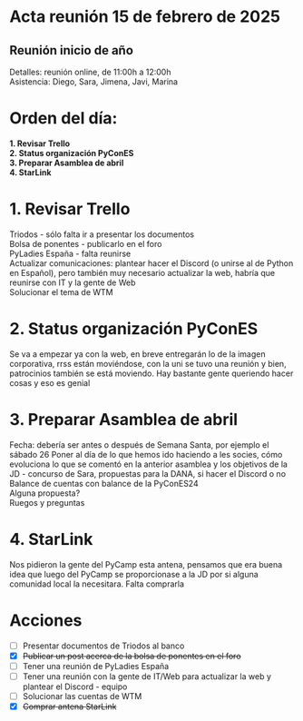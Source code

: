 # **Acta reunión 15 de febrero de 2025**

## **Reunión inicio de año**

Detalles: reunión online, de 11:00h a 12:00h  
Asistencia: Diego, Sara, Jimena, Javi, Marina

# **Orden del día:**

**1. Revisar Trello**  
**2. Status organización PyConES**  
**3. Preparar Asamblea de abril**  
**4. StarLink**

# 1. **Revisar Trello**

Triodos \- sólo falta ir a presentar los documentos  
Bolsa de ponentes \- publicarlo en el foro  
PyLadies España \- falta reunirse  
Actualizar comunicaciones: plantear hacer el Discord (o unirse al de Python en Español), pero también muy necesario actualizar la web, habría que reunirse con IT y la gente de Web  
Solucionar el tema de WTM

# 2. **Status organización PyConES**

Se va a empezar ya con la web, en breve entregarán lo de la imagen corporativa, rrss están moviéndose, con la uni se tuvo una reunión y bien, patrocinios también se está moviendo. Hay bastante gente queriendo hacer cosas y eso es genial

# 3. **Preparar Asamblea de abril**

Fecha: debería ser antes o después de Semana Santa, por ejemplo el sábado 26
Poner al día de lo que hemos ido haciendo a les socies, cómo evoluciona lo que se comentó en la anterior asamblea y los objetivos de la JD \- concurso de Sara, propuestas para la DANA, si hacer el Discord o no
Balance de cuentas con balance de la PyConES24  
Alguna propuesta?  
Ruegos y preguntas

# 4. **StarLink**

Nos pidieron la gente del PyCamp esta antena, pensamos que era buena idea que luego del PyCamp se proporcionase a la JD por si alguna comunidad local la necesitara. Falta comprarla 

# **Acciones**

- [ ] Presentar documentos de Triodos al banco  
- [x] ~~Publicar un post acerca de la bolsa de ponentes en el foro~~  
- [ ] Tener una reunión de PyLadies España  
- [ ] Tener una reunión con la gente de IT/Web para actualizar la web y plantear el Discord \- equipo  
- [ ] Solucionar las cuentas de WTM  
- [x] ~~Comprar antena StarLink~~
